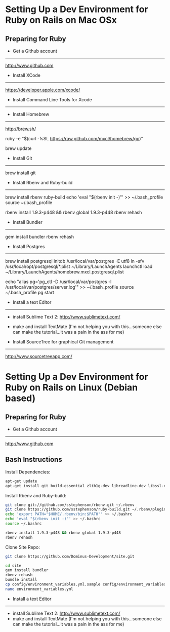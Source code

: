 Setting Up a Dev Environment for Ruby on Rails on Mac OSx
=============================

Preparing for Ruby
------------------
- Get a Github account
----------------------
http://www.github.com

- Install XCode
---------------
https://developer.apple.com/xcode/

- Install Command Line Tools for Xcode
--------------------------------------

- Install Homebrew
------------------
http://brew.sh/

ruby -e "$(curl -fsSL https://raw.github.com/mxcl/homebrew/go)"

brew update

- Install Git
-------------
brew install git

- Install Rbenv and Ruby-build
------------------------------
brew install rbenv ruby-build
echo 'eval "$(rbenv init -)"' >> ~/.bash_profile
source ~/.bash_profile

rbenv install 1.9.3-p448 && rbenv global 1.9.3-p448
rbenv rehash

- Install Bundler
-----------------
gem install bundler
rbenv rehash

- Install Postgres
------------------
brew install postgresql
initdb /usr/local/var/postgres -E utf8
ln -sfv /usr/local/opt/postgresql/*.plist ~/Library/LaunchAgents
launchctl load ~/Library/LaunchAgents/homebrew.mxcl.postgresql.plist

echo "alias pg='pg_ctl -D /usr/local/var/postgres -l /usr/local/var/postgres/server.log'" >> ~/.bash_profile
source ~/.bash_profile
pg start

- Install a text Editor
-----------------------
- install Sublime Text 2: http://www.sublimetext.com/
- make and install TextMate (I'm not helping you with this...someone else can make the
  tutorial...it was a pain in the ass for me)

- Install SourceTree for graphical Git management
-------------------------------------------------
http://www.sourcetreeapp.com/

Setting Up a Dev Environment for Ruby on Rails on Linux (Debian based)
=============================

Preparing for Ruby
------------------
- Get a Github account
----------------------
http://www.github.com

Bash Instructions
-----------------
Install Dependencies:
```bash
apt-get update
apt-get install git build-essential zlib1g-dev libreadline-dev libssl-dev libcurl4-openssl-dev libxslt-dev libxml2-dev
```
Install Rbenv and Ruby-build:
```bash
git clone git://github.com/sstephenson/rbenv.git ~/.rbenv
git clone https://github.com/sstephenson/ruby-build.git ~/.rbenv/plugins/ruby-build
echo 'export PATH="$HOME/.rbenv/bin:$PATH"' >> ~/.bashrc
echo 'eval "$(rbenv init -)"' >> ~/.bashrc
source ~/.bashrc

rbenv install 1.9.3-p448 && rbenv global 1.9.3-p448
rbenv rehash
```
Clone Site Repo:
```bash
git clone https://github.com/Dominus-Development/site.git

cd site
gem install bundler
rbenv rehash
bundle install
cp config/environment_variables.yml.sample config/environment_variables.yml
nano environment_variables.yml
```

- Install a text Editor
-----------------------
- install Sublime Text 2: http://www.sublimetext.com/
- make and install TextMate (I'm not helping you with this...someone else can make the
  tutorial...it was a pain in the ass for me)
